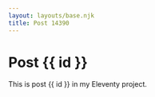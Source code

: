 ```yaml
---
layout: layouts/base.njk
title: Post 14390
---
```


# Post {{ id }}

This is post {{ id }} in my Eleventy project.
